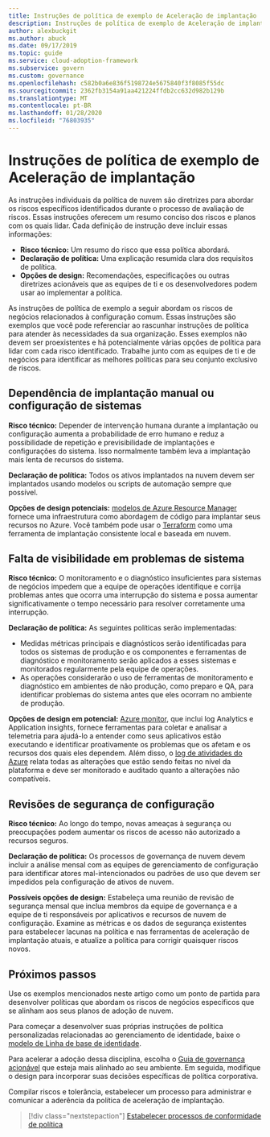 ```yaml
---
title: Instruções de política de exemplo de Aceleração de implantação
description: Instruções de política de exemplo de Aceleração de implantação
author: alexbuckgit
ms.author: abuck
ms.date: 09/17/2019
ms.topic: guide
ms.service: cloud-adoption-framework
ms.subservice: govern
ms.custom: governance
ms.openlocfilehash: c582b0a6e836f5198724e5675840f3f8085f55dc
ms.sourcegitcommit: 2362fb3154a91aa421224ffdb2cc632d982b129b
ms.translationtype: MT
ms.contentlocale: pt-BR
ms.lasthandoff: 01/28/2020
ms.locfileid: "76803935"
---
```

# <a name="deployment-acceleration-sample-policy-statements"></a>Instruções de política de exemplo de Aceleração de implantação

As instruções individuais da política de nuvem são diretrizes para abordar os riscos específicos identificados durante o processo de avaliação de riscos. Essas instruções oferecem um resumo conciso dos riscos e planos com os quais lidar. Cada definição de instrução deve incluir essas informações:

- **Risco técnico:** Um resumo do risco que essa política abordará.
- **Declaração de política:** Uma explicação resumida clara dos requisitos de política.
- **Opções de design:** Recomendações, especificações ou outras diretrizes acionáveis que as equipes de ti e os desenvolvedores podem usar ao implementar a política.

As instruções de política de exemplo a seguir abordam os riscos de negócios relacionados à configuração comum. Essas instruções são exemplos que você pode referenciar ao rascunhar instruções de política para atender às necessidades da sua organização. Esses exemplos não devem ser proexistentes e há potencialmente várias opções de política para lidar com cada risco identificado. Trabalhe junto com as equipes de ti e de negócios para identificar as melhores políticas para seu conjunto exclusivo de riscos.

## <a name="reliance-on-manual-deployment-or-configuration-of-systems"></a>Dependência de implantação manual ou configuração de sistemas

**Risco técnico:** Depender de intervenção humana durante a implantação ou configuração aumenta a probabilidade de erro humano e reduz a possibilidade de repetição e previsibilidade de implantações e configurações do sistema. Isso normalmente também leva a implantação mais lenta de recursos do sistema.

**Declaração de política:** Todos os ativos implantados na nuvem devem ser implantados usando modelos ou scripts de automação sempre que possível.

**Opções de design potenciais:** [modelos de Azure Resource Manager](https://docs.microsoft.com/azure/azure-resource-manager/template-deployment-overview) fornece uma infraestrutura como abordagem de código para implantar seus recursos no Azure. Você também pode usar o [Terraform](https://docs.microsoft.com/azure/terraform/terraform-overview) como uma ferramenta de implantação consistente local e baseada em nuvem.

## <a name="lack-of-visibility-into-system-issues"></a>Falta de visibilidade em problemas de sistema

**Risco técnico:** O monitoramento e o diagnóstico insuficientes para sistemas de negócios impedem que a equipe de operações identifique e corrija problemas antes que ocorra uma interrupção do sistema e possa aumentar significativamente o tempo necessário para resolver corretamente uma interrupção.

**Declaração de política:** As seguintes políticas serão implementadas:

- Medidas métricas principais e diagnósticos serão identificadas para todos os sistemas de produção e os componentes e ferramentas de diagnóstico e monitoramento serão aplicados a esses sistemas e monitorados regularmente pela equipe de operações.
- As operações considerarão o uso de ferramentas de monitoramento e diagnóstico em ambientes de não produção, como preparo e QA, para identificar problemas do sistema antes que eles ocorram no ambiente de produção.

**Opções de design em potencial:** [Azure monitor](https://docs.microsoft.com/azure/azure-monitor), que inclui log Analytics e Application insights, fornece ferramentas para coletar e analisar a telemetria para ajudá-lo a entender como seus aplicativos estão executando e identificar proativamente os problemas que os afetam e os recursos dos quais eles dependem. Além disso, o [log de atividades do Azure](https://docs.microsoft.com/azure/azure-monitor/platform/activity-logs-overview) relata todas as alterações que estão sendo feitas no nível da plataforma e deve ser monitorado e auditado quanto a alterações não compatíveis.

## <a name="configuration-security-reviews"></a>Revisões de segurança de configuração

**Risco técnico:** Ao longo do tempo, novas ameaças à segurança ou preocupações podem aumentar os riscos de acesso não autorizado a recursos seguros.

**Declaração de política:** Os processos de governança de nuvem devem incluir a análise mensal com as equipes de gerenciamento de configuração para identificar atores mal-intencionados ou padrões de uso que devem ser impedidos pela configuração de ativos de nuvem.

**Possíveis opções de design:** Estabeleça uma reunião de revisão de segurança mensal que inclua membros da equipe de governança e a equipe de ti responsáveis por aplicativos e recursos de nuvem de configuração. Examine as métricas e os dados de segurança existentes para estabelecer lacunas na política e nas ferramentas de aceleração de implantação atuais, e atualize a política para corrigir quaisquer riscos novos.

## <a name="next-steps"></a>Próximos passos

Use os exemplos mencionados neste artigo como um ponto de partida para desenvolver políticas que abordam os riscos de negócios específicos que se alinham aos seus planos de adoção de nuvem.

Para começar a desenvolver suas próprias instruções de política personalizadas relacionadas ao gerenciamento de identidade, baixe o [modelo de Linha de base de identidade](../identity-baseline/template.md).

Para acelerar a adoção dessa disciplina, escolha o [Guia de governança acionável](../guides/index.md) que esteja mais alinhado ao seu ambiente. Em seguida, modifique o design para incorporar suas decisões específicas de política corporativa.

Compilar riscos e tolerância, estabelecer um processo para administrar e comunicar a aderência da política de aceleração de implantação.

> [!div class="nextstepaction"]
> [Estabelecer processos de conformidade de política](./compliance-processes.md)
